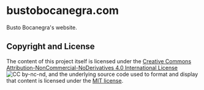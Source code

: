 # bustobocanegra.com

Busto Bocanegra's website.

## Copyright and License

The content of this project itself is licensed under the [Creative Commons Attribution-NonCommercial-NoDerivatives 4.0 International License](https://creativecommons.org/licenses/by-nc-nd/4.0/) ![CC by-nc-nd](https://i.creativecommons.org/l/by-nc-nd/4.0/80x15.png "CC by-nc-nd"), and the underlying source code used to format and display that content is licensed under the [MIT license](https://opensource.org/licenses/mit-license.php).
